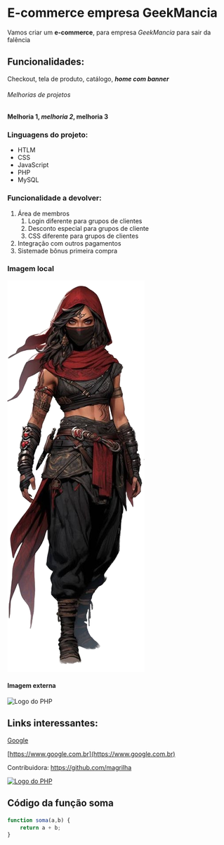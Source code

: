 # E-commerce empresa GeekMancia

Vamos criar um **e-commerce**, para empresa *GeekMancia* para sair da falência

## Funcionalidades:

Checkout, tela de produto, catálogo, _**home com banner**_

###### Melhorias de projetos

__Melhoria 1, *melhoria 2*, melhoria 3__

### Linguagens do projeto:

* HTLM
* CSS
* JavaScript
* PHP
* MySQL

### Funcionalidade a devolver:
1. Área de membros
    1. Login diferente para grupos de clientes
    2. Desconto especial para grupos de cliente
    3. CSS diferente para grupos de clientes
2. Integração com outros pagamentos
3. Sistemade bônus primeira compra

### Imagem local
![Personagem](img/Imagem.png)

#### Imagem externa

![Logo do PHP](https://upload.wikimedia.org/wikipedia/commons/2/27PHP-logo.svg)

## Links interessantes:

[Google](https://www.google.com.br)

[https://www.google.com.br](https://www.google.com.br)

Contribuidora: https://github.com/magrilha

[![Logo do PHP](https://pt.m.wikiversity.org/wiki/Ficheiro:PHP-logo.svg)](https://github.com/magrilha)

## Código da função soma

```javascript
function soma(a,b) {
    return a + b;
}
```